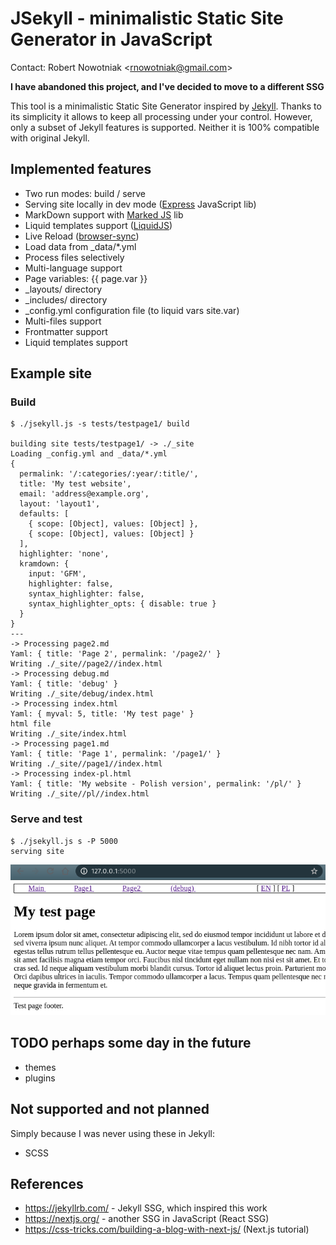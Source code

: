 # JSekyll - minimalistic Static Site Generator in JavaScript

Contact: Robert Nowotniak <<rnowotniak@gmail.com>>

**I have abandoned this project, and I've decided to move to a different SSG**

This tool is a minimalistic Static Site Generator inspired by [Jekyll](https://jekyllrb.com/).
Thanks to its simplicity it allows to keep all processing under your control.
However, only a subset of Jekyll features is supported. Neither it is 100% compatible with original Jekyll.

## Implemented features

* Two run modes: build / serve
* Serving site locally in dev mode ([Express](https://expressjs.com/) JavaScript lib)
* MarkDown support with [Marked JS](https://marked.js.org/) lib
* Liquid templates support ([LiquidJS](https://liquidjs.com/))
* Live Reload ([browser-sync](https://browsersync.io/))
* Load data from _data/*.yml
* Process files selectively
* Multi-language support
* Page variables:   {{ page.var }}
* _layouts/ directory
* _includes/ directory
* _config.yml configuration file (to liquid vars  site.var)
* Multi-files support
* Frontmatter support
* Liquid templates support

## Example site

### Build

    $ ./jsekyll.js -s tests/testpage1/ build 

    building site tests/testpage1/ -> ./_site
    Loading _config.yml and _data/*.yml
    {
      permalink: '/:categories/:year/:title/',
      title: 'My test website',
      email: 'address@example.org',
      layout: 'layout1',
      defaults: [
        { scope: [Object], values: [Object] },
        { scope: [Object], values: [Object] }
      ],
      highlighter: 'none',
      kramdown: {
        input: 'GFM',
        highlighter: false,
        syntax_highlighter: false,
        syntax_highlighter_opts: { disable: true }
      }
    }
    ---
    -> Processing page2.md
    Yaml: { title: 'Page 2', permalink: '/page2/' }
    Writing ./_site//page2//index.html
    -> Processing debug.md
    Yaml: { title: 'debug' }
    Writing ./_site/debug/index.html
    -> Processing index.html
    Yaml: { myval: 5, title: 'My test page' }
    html file
    Writing ./_site/index.html
    -> Processing page1.md
    Yaml: { title: 'Page 1', permalink: '/page1/' }
    Writing ./_site//page1//index.html
    -> Processing index-pl.html
    Yaml: { title: 'My website - Polish version', permalink: '/pl/' }
    Writing ./_site//pl//index.html

### Serve and test

    $ ./jsekyll.js s -P 5000
    serving site

![Test site screenshot](img/testpage1-screenshot.png)

## TODO perhaps some day in the future
* themes
* plugins

## Not supported and not planned
Simply because I was never using these in Jekyll:
* SCSS

## References

* https://jekyllrb.com/  -  Jekyll SSG, which inspired this work
* https://nextjs.org/  - another SSG in JavaScript (React SSG)
* https://css-tricks.com/building-a-blog-with-next-js/ (Next.js tutorial)
